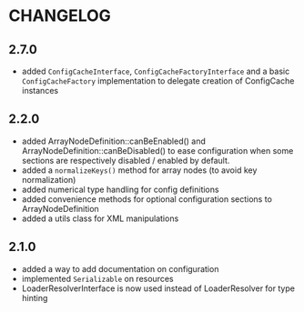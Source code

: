 CHANGELOG
=========

2.7.0
-----

 * added `ConfigCacheInterface`, `ConfigCacheFactoryInterface` and a basic `ConfigCacheFactory`
   implementation to delegate creation of ConfigCache instances

2.2.0
-----

 * added ArrayNodeDefinition::canBeEnabled() and ArrayNodeDefinition::canBeDisabled()
   to ease configuration when some sections are respectively disabled / enabled
   by default.
 * added a `normalizeKeys()` method for array nodes (to avoid key normalization)
 * added numerical type handling for config definitions
 * added convenience methods for optional configuration sections to ArrayNodeDefinition
 * added a utils class for XML manipulations

2.1.0
-----

 * added a way to add documentation on configuration
 * implemented `Serializable` on resources
 * LoaderResolverInterface is now used instead of LoaderResolver for type
   hinting
